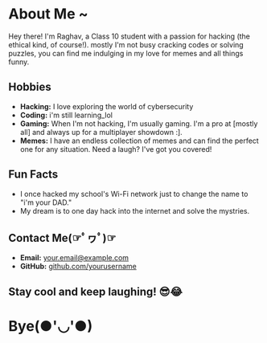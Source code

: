 

# About Me ~
Hey there! I'm Raghav, a Class 10 student with a passion for hacking (the ethical kind, of course!). mostly I'm not busy cracking codes or solving puzzles, you can find me indulging in my love for memes and all things funny.

## Hobbies
- **Hacking:** I love exploring the world of cybersecurity 
- **Coding:** i'm still learning_lol
- **Gaming:** When I'm not hacking, I'm usually gaming. I'm a pro at [mostly all] and always up for a multiplayer showdown :].
- **Memes:** I have an endless collection of memes and can find the perfect one for any situation. Need a laugh? I've got you covered!

## Fun Facts
- I once hacked my school's Wi-Fi network just to change the name to "i'm your DAD."
- My dream is to one day hack into the internet and solve the mystries.

## Contact Me(☞ﾟヮﾟ)☞
- **Email:** [your.email@example.com](mailto:raghkng2009@example.com)
- **GitHub:** [github.com/yourusername](https://github.com/Raghav-Sukumaran)
## Stay cool and keep laughing! 😎😂
# Bye(●'◡'●)
